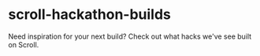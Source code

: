 # scroll-hackathon-builds
Need inspiration for your next build? Check out what hacks we've see built on Scroll.
